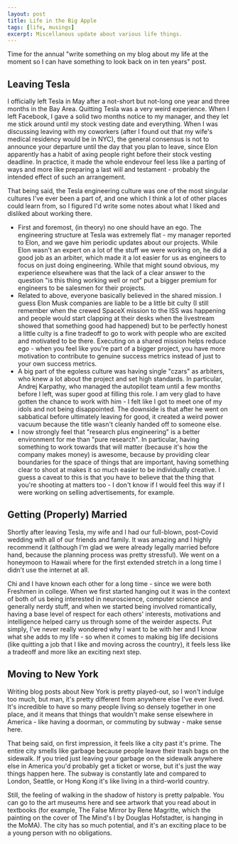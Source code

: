 ```yaml
---
layout: post
title: Life in the Big Apple
tags: [life, musings]
excerpt: Miscellanous update about various life things.
---
```


Time for the annual "write something on my blog about my life at the moment so I can have something to look back on in ten years" post.

## Leaving Tesla

I officially left Tesla in May after a not-short but not-long one year and three months in the Bay Area. Quitting Tesla was a very weird experience. When I left Facebook, I gave a solid two months notice to my manager, and they let me stick around until my stock vesting date and everything. When I was discussing leaving with my coworkers (after I found out that my wife's medical residency would be in NYC), the general consensus is not to announce your departure until the day that you plan to leave, since Elon apparently has a habit of axing people right before their stock vesting deadline. In practice, it made the whole endevour feel less like a parting of ways and more like preparing a last will and testament - probably the intended effect of such an arrangement.

That being said, the Tesla engineering culture was one of the most singular cultures I've ever been a part of, and one which I think a lot of other places could learn from, so I figured I'd write some notes about what I liked and disliked about working there.

- First and foremost, (in theory) no one should have an ego. The engineering structure at Tesla was extremely flat - my manager reported to Elon, and we gave him periodic updates about our projects. While Elon wasn't an expert on a lot of the stuff we were working on, he did a good job as an arbiter, which made it a lot easier for us as engineers to focus on just doing engineering. While that might sound obvious, my experience elsewhere was that the lack of a clear answer to the question "is this thing working well or not" put a bigger premium for engineers to be salesmen for their projects.
- Related to above, everyone basically believed in the shared mission. I guess Elon Musk companies are liable to be a little bit culty (I still remember when the crewed SpaceX mission to the ISS was happening and people would start clapping at their desks when the livestream showed that something good had happened) but to be perfectly honest a little culty is a fine tradeoff to go to work with people who are excited and motivated to be there. Executing on a shared mission helps reduce ego - when you feel like you're part of a bigger project, you have more motivation to contribute to genuine success metrics instead of just to your own success metrics.
- A big part of the egoless culture was having single "czars" as arbiters, who knew a lot about the project and set high standards. In particular, Andrej Karpathy, who managed the autopilot team until a few months before I left, was super good at filling this role. I am very glad to have gotten the chance to work with him - I felt like I got to meet one of my idols and not being disappointed. The downside is that after he went on sabbatical before ultimately leaving for good, it created a weird power vacuum because the title wasn't cleanly handed off to someone else.
- I now strongly feel that "research plus engineering" is a better environment for me than "pure research". In particular, having something to work towards that will matter (because it's how the company makes money) is awesome, because by providing clear boundaries for the space of things that are important, having something clear to shoot at makes it so much easier to be individually creative. I guess a caveat to this is that you have to believe that the thing that you're shooting at matters too - I don't know if I would feel this way if I were working on selling advertisements, for example.

## Getting (Properly) Married

Shortly after leaving Tesla, my wife and I had our full-blown, post-Covid wedding with all of our friends and family. It was amazing and I highly recommend it (although I'm glad we were already legally married before hand, because the planning process was pretty stressful). We went on a honeymoon to Hawaii where for the first extended stretch in a long time I didn't use the internet at all.

Chi and I have known each other for a long time - since we were both Freshmen in college. When we first started hanging out it was in the context of both of us being interested in neuroscience, computer science and generally nerdy stuff, and when we started being involved romantically, having a base level of respect for each others' interests, motivations and intelligence helped carry us through some of the weirder aspects. Put simply, I've never really wondered why I want to be with her and I know what she adds to my life - so when it comes to making big life decisions (like quitting a job that I like and moving across the country), it feels less like a tradeoff and more like an exciting next step.

## Moving to New York

Writing blog posts about New York is pretty played-out, so I won't indulge too much, but man, it's pretty different from anywhere else I've ever lived. It's incredible to have so many people living so densely together in one place, and it means that things that wouldn't make sense elsewhere in America - like having a doorman, or commuting by subway - make sense here.

That being said, on first impression, it feels like a city past it's prime. The entire city smells like garbage because people leave their trash bags on the sidewalk. If you tried just leaving your garbage on the sidewalk anywhere else in America you'd probably get a ticket or worse, but it's just the way things happen here. The subway is constantly late and compared to London, Seattle, or Hong Kong it's like living in a third-world country.

Still, the feeling of walking in the shadow of history is pretty palpable. You can go to the art museums here and see artwork that you read about in textbooks (for example, The False Mirror by Rene Magritte, which the painting on the cover of The Mind's I by Douglas Hofstadter, is hanging in the MoMA). The city has so much potential, and it's an exciting place to be a young person with no obligations.
